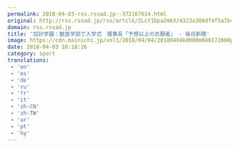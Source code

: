 ```yaml
---
permalink: 2018-04-03-rss.rssad.jp--372167614.html
original: http://rss.rssad.jp/rss/artclk/ZLcY1bpa2mkX/4323a308df4f5a7b4134f0b82da961f7?ul=kgahSPMODdjZU00aZKDunWpVqzgIL.fwVgWW3IiMANhq2EDY.nBRc2z2PGBuw5544fa9EGPSU0qxjrh5i63NTaR5what
domain: rss.rssad.jp
title: '加計学園：獣医学部で入学式　理事長「予想以上の志願者」 - 毎日新聞'
image: https://cdn.mainichi.jp/vol1/2018/04/04/20180404k0000m040172000p/9.jpg?1
date: 2018-04-03 16:18:26
category: sport
translations: 
 - 'en'
 - 'es'
 - 'de'
 - 'ru'
 - 'fr'
 - 'it'
 - 'zh-CN'
 - 'zh-TW'
 - 'ar'
 - 'pt'
 - 'hy'
---
```


